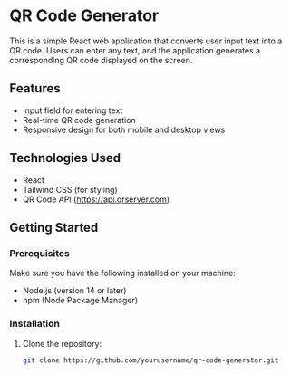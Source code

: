 # QR Code Generator

This is a simple React web application that converts user input text into a QR code. Users can enter any text, and the application generates a corresponding QR code displayed on the screen.

## Features

- Input field for entering text
- Real-time QR code generation
- Responsive design for both mobile and desktop views

## Technologies Used

- React
- Tailwind CSS (for styling)
- QR Code API (https://api.qrserver.com)

## Getting Started

### Prerequisites

Make sure you have the following installed on your machine:

- Node.js (version 14 or later)
- npm (Node Package Manager)

### Installation

1. Clone the repository:

   ```bash
   git clone https://github.com/yourusername/qr-code-generator.git
